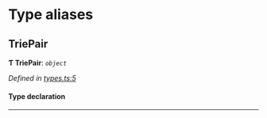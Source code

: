 

# Type aliases

<a id="triepair"></a>

##  TriePair

**Ƭ TriePair**: *`object`*

*Defined in [types.ts:5](https://github.com/polkadot-js/common/blob/7b9ca4a/packages/trie-hash/src/types.ts#L5)*

#### Type declaration

___

